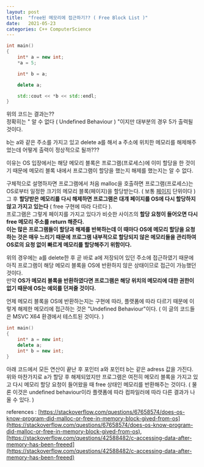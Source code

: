 ```yaml
---
layout: post
title:  "free된 메모리에 접근하기?? ( Free Block List )"
date:   2021-05-23
categories: C++ ComputerScience
---
```


```cpp
int main()
{
	int* a = new int;
	*a = 5;

	int* b = a;

	delete a;

	std::cout << *b << std::endl;
}
```

위의 코드는 결과는??        
정확히는 " 알 수 없다 ( Undefined Behaviour ) "이지만 대부분의 경우 5가 출력될 것이다.                 

b는 a와 같은 주소를 가지고 있고 delete a를 해서 a 주소에 위치한 메모리를 해제해주었는데 어떻게 출력이 정상적으로 될까???          

이유는 OS 입장에서는 해당 메모리 블록은 프로그램(프로세스)에 이미 할당을 한 것이기 때문에 메모리 블록 내에서 프로그램이 할당을 했는지 해제를 했는지는 알 수 없다.              

구체적으로 설명하자면 프로그램에서 처음 malloc을 호출하면 프로그램(프로세스)는 OS로부터 일정한 크기의 메모리 블록(페이지)을 할당받는다. ( 보통 [페이지](https://sungjjinkang.github.io/computerscience/2021/03/05/virtualmemoryaddress.html) 단위이다 )        
그 후 **할당받은 메모리를 다시 해제하면 프로그램은 대걔 페이지를 OS에 다시 할당하지 않고 가지고 있는다** ( free 구현에 따라 다르다 ).            
프로그램은 그렇게 페이지를 가지고 있다가 비슷한 사이즈의 **할당 요청이 들어오면 다시 free 메모리 주소를 return 해준다.**      
**이는 많은 프로그램들이 할당과 해제를 반복하는데 이 때마다 OS에 메모리 할당을 요청하는 것은 매우 느리기 때문에 프로그램 내부적으로 할당되지 않은 메모리들을 관리하여 OS로의 요청 없이 빠르게 메모리를 할당해주기 위함이다.**        

위의 경우에는 a를 delete한 후 곧 바로 a에 저장되어 있던 주소에 접근하였기 때문에 아직 프로그램이 해당 메모리 블록을 OS에 반환하지 않은 상태이므로 접근이 가능했던 것이다.       
만약 **OS가 메모리 블록을 반환하였다면 프로그램은 해당 위치의 메모리에 대한 권한이 없기 때문에 OS는 예외를 던져줄 것이다.**       

언제 메모리 블록을 OS에 반환하는지는 구현에 따라, 플랫폼에 따라 다르기 때문에 이렇게 해제한 메모리에 접근하는 것은 "Undefined Behaviour"이다. ( 이 글의 코드들은 MSVC X64 환경에서 테스트된 것이다. )          



```cpp
int main()
{
    int* a = new int;
    delete a;
    int* b = new int;
}
```

아래 코드에서 모든 연산이 끝난 후 포인터 a와 포인터 b는 같은 adress 값을 가진다.     
위와 마찬가지로 a가 할당 후 해제되었지만 프로그램은 여전히 메모리 블록을 가지고 있고 다시 메모리 할당 요청이 들어왔을 때 free 상태인 메모리를 반환해주는 것이다. ( 물론 이것은 undefined behaviour이라 플랫폼에 따라 컴파일러에 따라 다른 결과가 나올 수 있다. )             

references : [https://stackoverflow.com/questions/67658574/does-os-know-program-did-malloc-or-free-in-memory-block-gived-from-os](https://stackoverflow.com/questions/67658574/does-os-know-program-did-malloc-or-free-in-memory-block-gived-from-os),  [https://stackoverflow.com/questions/42588482/c-accessing-data-after-memory-has-been-freeed](https://stackoverflow.com/questions/42588482/c-accessing-data-after-memory-has-been-freeed)